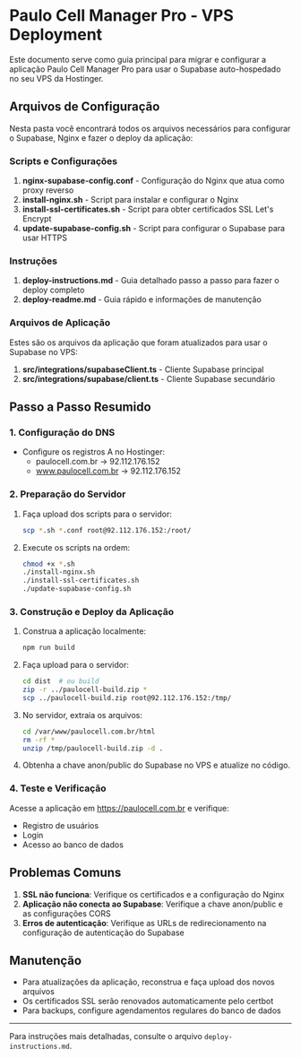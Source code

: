 # Paulo Cell Manager Pro - VPS Deployment

Este documento serve como guia principal para migrar e configurar a aplicação Paulo Cell Manager Pro para usar o Supabase auto-hospedado no seu VPS da Hostinger.

## Arquivos de Configuração

Nesta pasta você encontrará todos os arquivos necessários para configurar o Supabase, Nginx e fazer o deploy da aplicação:

### Scripts e Configurações

1. **nginx-supabase-config.conf** - Configuração do Nginx que atua como proxy reverso
2. **install-nginx.sh** - Script para instalar e configurar o Nginx
3. **install-ssl-certificates.sh** - Script para obter certificados SSL Let's Encrypt
4. **update-supabase-config.sh** - Script para configurar o Supabase para usar HTTPS

### Instruções

1. **deploy-instructions.md** - Guia detalhado passo a passo para fazer o deploy completo
2. **deploy-readme.md** - Guia rápido e informações de manutenção

### Arquivos de Aplicação

Estes são os arquivos da aplicação que foram atualizados para usar o Supabase no VPS:

1. **src/integrations/supabaseClient.ts** - Cliente Supabase principal
2. **src/integrations/supabase/client.ts** - Cliente Supabase secundário

## Passo a Passo Resumido

### 1. Configuração do DNS

- Configure os registros A no Hostinger:
  - paulocell.com.br -> 92.112.176.152
  - www.paulocell.com.br -> 92.112.176.152

### 2. Preparação do Servidor

1. Faça upload dos scripts para o servidor:
   ```bash
   scp *.sh *.conf root@92.112.176.152:/root/
   ```

2. Execute os scripts na ordem:
   ```bash
   chmod +x *.sh
   ./install-nginx.sh
   ./install-ssl-certificates.sh
   ./update-supabase-config.sh
   ```

### 3. Construção e Deploy da Aplicação

1. Construa a aplicação localmente:
   ```bash
   npm run build
   ```

2. Faça upload para o servidor:
   ```bash
   cd dist  # ou build
   zip -r ../paulocell-build.zip *
   scp ../paulocell-build.zip root@92.112.176.152:/tmp/
   ```

3. No servidor, extraia os arquivos:
   ```bash
   cd /var/www/paulocell.com.br/html
   rm -rf *
   unzip /tmp/paulocell-build.zip -d .
   ```

4. Obtenha a chave anon/public do Supabase no VPS e atualize no código.

### 4. Teste e Verificação

Acesse a aplicação em https://paulocell.com.br e verifique:
- Registro de usuários
- Login
- Acesso ao banco de dados

## Problemas Comuns

1. **SSL não funciona**: Verifique os certificados e a configuração do Nginx
2. **Aplicação não conecta ao Supabase**: Verifique a chave anon/public e as configurações CORS
3. **Erros de autenticação**: Verifique as URLs de redirecionamento na configuração de autenticação do Supabase

## Manutenção

- Para atualizações da aplicação, reconstrua e faça upload dos novos arquivos
- Os certificados SSL serão renovados automaticamente pelo certbot
- Para backups, configure agendamentos regulares do banco de dados

---

Para instruções mais detalhadas, consulte o arquivo `deploy-instructions.md`. 